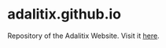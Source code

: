 # adalitix.github.io

Repository of the Adalitix Website. Visit it [here](https://adalitix.github.io).